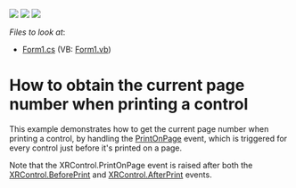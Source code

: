 <!-- default badges list -->
![](https://img.shields.io/endpoint?url=https://codecentral.devexpress.com/api/v1/VersionRange/128601978/10.2.3%2B)
[![](https://img.shields.io/badge/Open_in_DevExpress_Support_Center-FF7200?style=flat-square&logo=DevExpress&logoColor=white)](https://supportcenter.devexpress.com/ticket/details/E1952)
[![](https://img.shields.io/badge/📖_How_to_use_DevExpress_Examples-e9f6fc?style=flat-square)](https://docs.devexpress.com/GeneralInformation/403183)
<!-- default badges end -->
<!-- default file list -->
*Files to look at*:

* [Form1.cs](./CS/GetThePageNumber/Form1.cs) (VB: [Form1.vb](./VB/GetThePageNumber/Form1.vb))
<!-- default file list end -->
# How to obtain the current page number when printing a control


<p>This example demonstrates how to get the current page number when printing a control, by handling the <a href="http://documentation.devexpress.com/#XtraReports/DevExpressXtraReportsUIXRControl_PrintOnPagetopic">PrintOnPage</a> event, which is triggered for every control just before it's printed on a page.</p><p>Note that the XRControl.PrintOnPage event is raised after both the <a href="http://documentation.devexpress.com/#XtraReports/DevExpressXtraReportsUIXRControl_BeforePrinttopic">XRControl.BeforePrint</a> and <a href="http://documentation.devexpress.com/#XtraReports/DevExpressXtraReportsUIXRControl_AfterPrinttopic">XRControl.AfterPrint</a> events.</p>

<br/>


